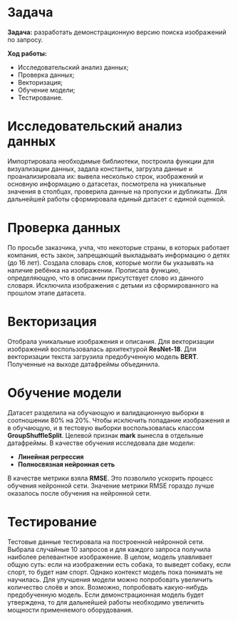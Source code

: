 # Задача
**Задача:** разработать демонстрационную версию поиска изображений по запросу.

**Ход работы:**
* Исследовательский анализ данных;
* Проверка данных;
* Векторизация;
* Обучение модели;
* Тестирование.

# Исследовательский анализ данных
Импортировала необходимые библиотеки, построила функции для визуализации данных, задала константы, загрузла данные и проанализировала их: вывела несколько строк, изображений и основную информацию о датасетах, посмотрела на уникальные значения в столбцах, проверила данные на пропуски и дубликаты. Для дальнейшей работы сформировала единый датасет с единой оценкой.
# Проверка данных
По просьбе заказчика, учла, что некоторые страны, в которых работает компания, есть закон, запрещающий выкладывать информацию о детях (до 16 лет). Создала словарь слов, которые могли бы указывать на наличие ребёнка на изображении. Прописала функцию, определяющую, что в описании присутствует слово из данного словаря. Исключила изображения с детьми из сформированного на прошлом этапе датасета. 
# Векторизация
Отобрала уникальные изображения и описания. Для векторизации изображений воспользовалась архитектурой **ResNet-18**. Для векторизации текста загрузила предобученную модель **BERT**. Полученные на выходе датафреймы объединила.
# Обучение модели
Датасет разделила на обучающую и валидационную выборки в соотношении 80% на 20%. Чтобы исключить попадание изображения  и в обучающую, и в тестовую выборки воспользовалась классом **GroupShuffleSplit**. Целевой признак **mark** вынесла в отдельные датафреймы.
В качестве обучения исследовала две модели:
* **Линейная регрессия**
* **Полносвязная нейронная сеть**
  
В качестве метрики взяла **RMSE**. Это позволило ускорить процесс обучения нейронной сети.
Значение метрики RMSE гораздо лучше оказалось после обучения на нейронной сети.
# Тестирование
Тестовые данные тестировала на построенной нейронной сети. Выбрала случайные 10 запросов и для каждого запроса получила наиболее релевантное изображение. В целом, модель улавливает общую суть: если на изображении есть собака, то выведет собаку, если спорт, то будет нам спорт. Однако контекст модель пока понимать не научилась. Для улучшения модели можно попробовать увеличить количество слоёв и эпох. Возможно, попробовать какую-нибудь предобученную модель. Если демонстрационная модель будет утверждена, то для дальнейшей работы необходимо увеличить мощности применяемого оборудования.
